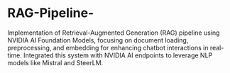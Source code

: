 # RAG-Pipeline-
Implementation  of Retrieval-Augmented Generation (RAG) pipeline using NVIDIA AI Foundation Models, focusing on document loading, preprocessing, and embedding for enhancing chatbot interactions in real-time. Integrated this system with NVIDIA AI endpoints to leverage NLP models like Mistral and SteerLM.
